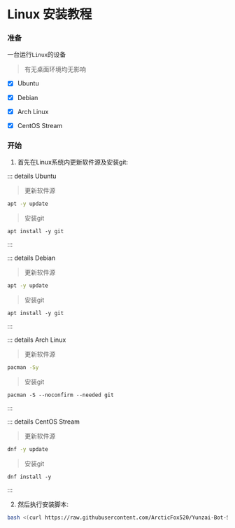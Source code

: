 # Linux 安装教程
### 准备
一台运行`Linux`的设备

> 有无桌面环境均无影响

- [X] Ubuntu

- [X] Debian

- [X] Arch Linux

- [X] CentOS Stream

### 开始
1. 首先在Linux系统内更新软件源及安装git:

::: details Ubuntu

> 更新软件源

```bash
apt -y update
```

> 安装git

```
apt install -y git
```
:::

::: details Debian
> 更新软件源

```bash
apt -y update
```

> 安装git

```
apt install -y git
```
:::

::: details Arch Linux
> 更新软件源

```bash
pacman -Sy
```

> 安装git

```
pacman -S --noconfirm --needed git
```
:::

::: details CentOS Stream
> 更新软件源

```bash
dnf -y update
```

> 安装git

```
dnf install -y
```
:::

2. 然后执行安装脚本: 
```bash
bash <(curl https://raw.githubusercontent.com/ArcticFox520/Yunzai-Bot-Script/main/start)
```
